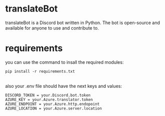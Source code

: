 # translateBot

translateBot is a Discord bot written in Python. The bot is open-source and available for anyone to use and contribute to.

# requirements

you can use the command to insall the required modules:

`pip install -r requirements.txt`

</br>
also your .env file should have the next keys and values:

```
DISCORD_TOKEN = your.Discord.bot.token
AZURE_KEY = your.Azure.translator.token
AZURE_ENDPOINT = your.Azure.http.endopoint
AZURE_LOCATION = your.Azure.server.location
